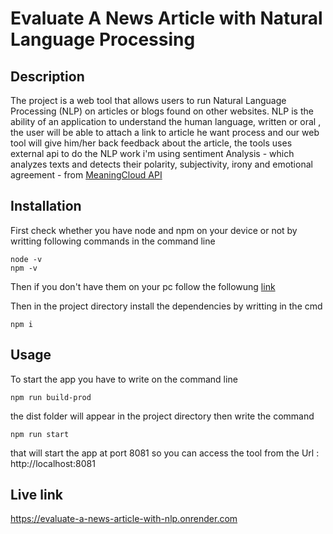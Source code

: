 
# Evaluate A News Article with Natural Language Processing
## Description
 The project is a web tool that allows users to run Natural Language Processing (NLP) on articles or blogs found on other websites. NLP is the ability of an application to understand the human language, written or oral , the user will be able to attach a link to article he want process and our web tool will give him/her back feedback about the article, the tools uses external api to do the NLP work i'm using sentiment Analysis - which analyzes texts and detects their polarity, subjectivity, irony and emotional agreement - from [MeaningCloud API ](https://www.meaningcloud.com/) 


## Installation
First check whether you have node and npm on your device or not by writting following commands in the command line
```
node -v 
npm -v 
```
Then if you don't have them on your pc follow the followung [link](https://nodejs.org/en/download/) 

Then in the project directory install the dependencies by writting in the cmd
```
npm i 
```
## Usage
To start the app you have to write on the command line
```
npm run build-prod
```
the dist folder will appear in the project directory 
then write the command
```
npm run start
```
that will start the app at port 8081
so you can access the tool from the Url : http://localhost:8081

## Live link 
https://evaluate-a-news-article-with-nlp.onrender.com
